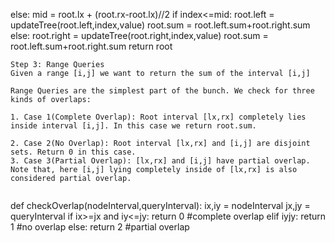 else:
mid = root.lx + (root.rx-root.lx)//2
if index<=mid:
root.left = updateTree(root.left,index,value)
root.sum = root.left.sum+root.right.sum
else:
root.right = updateTree(root.right,index,value)
root.sum = root.left.sum+root.right.sum
return root
```
Step 3: Range Queries
Given a range [i,j] we want to return the sum of the interval [i,j]
​
Range Queries are the simplest part of the bunch. We check for three kinds of overlaps:
​
1. Case 1(Complete Overlap): Root interval [lx,rx] completely lies inside interval [i,j]. In this case we return root.sum.
​
2. Case 2(No Overlap): Root interval [lx,rx] and [i,j] are disjoint sets. Return 0 in this case.
3. Case 3(Partial Overlap): [lx,rx] and [i,j] have partial overlap. Note that, here [i,j] lying completely inside of [lx,rx] is also considered partial overlap.
​
```
def checkOverlap(nodeInterval,queryInterval):
ix,iy = nodeInterval
jx,jy = queryInterval
if ix>=jx and iy<=jy:
return 0 #complete overlap
elif iy<jx or ix>jy:
return 1 #no overlap
else:
return 2 #partial overlap
​